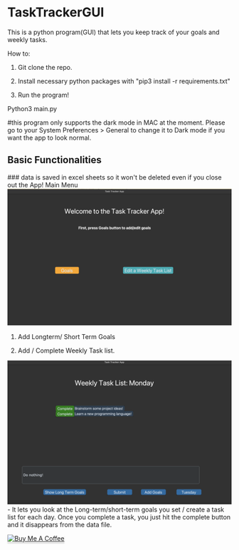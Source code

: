 # TaskTrackerGUI
This is a python program(GUI) that lets you keep track of your goals and weekly tasks.

How to:
1. Git clone the repo.

2. Install necessary python packages with  "pip3 install -r requirements.txt" 


3. Run the program!

Python3 main.py



#this program only supports the dark mode in MAC at the moment. Please go to your System Preferences > General to change it to Dark mode if you want the app to look normal.

<h2>Basic Functionalities</h2>
### data is saved in excel sheets so it won't be deleted even if you close out the App! 
Main Menu 
<img src="images/main_menu.png"> 

1. Add Longterm/ Short Term Goals

2. Add / Complete Weekly Task list.
<img src="images/demo.png">
 - It lets you look at the Long-term/short-term goals you set / create a task list for each day. Once you complete a task, you just hit the complete button and it disappears from the data file. 
 


<a href="https://www.buymeacoffee.com/kirito0529Q" target="_blank"><img src="https://www.buymeacoffee.com/assets/img/custom_images/orange_img.png" alt="Buy Me A Coffee" style="height: 41px !important;width: 174px !important;box-shadow: 0px 3px 2px 0px rgba(190, 190, 190, 0.5) !important;-webkit-box-shadow: 0px 3px 2px 0px rgba(190, 190, 190, 0.5) !important;" ></a>
